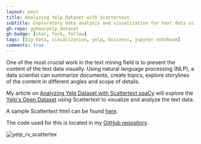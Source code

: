 ```yaml
---
layout: post
title: Analyzing Yelp Dataset with Scattertext
subtitle: Exploratory data analysis and visualization for text data using NLP
gh-repo: gyhou/yelp_dataset
gh-badge: [star, fork, follow]
tags: [big data, visualization, yelp, business, jupyter notebook]
comments: true
---
```

One of the most crucial work in the text mining field is to present the content of the text data visually. Using natural language processing (NLP), a data scientist can summarize documents, create topics, explore storylines of the content in different angles and scope of details.

My article on [Analyzing Yelp Dataset with Scattertext spaCy](https://towardsdatascience.com/analyzing-yelp-dataset-with-scattertext-spacy-82ea8bb7a60e) will explore the [Yelp's Open Dataset](https://www.yelp.com/dataset/) using Scattertext to visualize and analyze the text data.

A sample Scattertext html can be found [here](http://gyhou.com/RV-Parks-Campgrounds-Yelp-Reviews-Scattertext.html).

The code used for this is located in my [GitHub repository](https://github.com/gyhou/yelp_dataset).

![yelp_rv_scattertex](https://github.com/gyhou/yelp_dataset/raw/master/yelp_rv_scattertext.png?raw=true)

